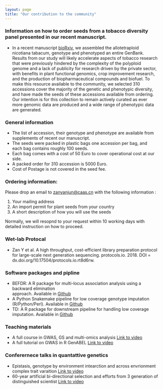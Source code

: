 ```yaml
---
layout: page
title: "Our contribution to the community"
---
```


### Information on how to order seeds from a tobacco diversity panel presented in our recent manuscript.

 * In a recent manuscript [bioRxiv](https://www.biorxiv.org/content/10.1101/2023.02.21.529366v2), we assembled the allotetraploid nicotiana tabacum, genotype and phenotyped an entire GenBank. Results from our study will likely accelerate aspects of tobacco research that were previously hindered by the complexity of the polyploid genome and a lack of publicity for research driven by the private sector, with benefits in plant functional genomics, crop improvement research, and the production of biopharmaceutical compounds and biofuel. To make this resource available to the community, we selected 310 accessions cover the majority of the genetic and phenotypic diversity, and have made the seeds of these accessions available from ordering. Our intention is for this collection to remain actively curated as ever more genomic data are produced and a wide range of phenotypic data are generated.

### General information
* The list of accession, their genotype and phenotype are available from supplements of recent our manuscript. 
* The seeds were packed in plastic bags one accession per bag, and each bag contains roughly 100 seeds.
* Each bag comes with a cost of 50 Euro to cover operational cost at our side. 
* A packed order for 310 accession is 5000 Euro. 
* Cost of Postage is not covered in the seed fee.

### Ordering information:
Please drop an email to zanyanjun@caas.cn with the following information :
1. Your mailing address 
2. An import permit for plant seeds from your country 
3. A short description of how you will use the seeds

Normally, we will resopnd to your request within 10 working days with detailed instruction on how to proceed. 

### Wet-lab Protocal
 * Zan Y et al. A high throughput, cost-efficient library preparation protocol for large-scale next generation sequencing. protocols.io. 2018. DOI = dx.doi.org/10.17504/protocols.io.rt8d6rw.

### Software packages and pipline 
 * BEFDR: A R package for multi-locus association analysis using a backward elimination         
         approach. Available in [Github](https://github.com/yanjunzan/BE)
 * A Python Snakemake pipeline for low coverage genotype imputation (R/Python/Perl). Available in 
  [Github](https://github.com/yanjunzan/Stripes)
 * TD: A R package for downstream pipeline for handling low coverage imputation. 
             Available in [Github](https://github.com/yanjunzan/TD)

### Teaching materials
 * A full course in GWAS, GS and multi-omics analysis [Link to video](https://www.bilibili.com/video/BV1SU4y1W7Y4/)
 * A full tutorial on GWAS in R GenABEL [Link to video](https://www.bilibili.com/video/BV1fT4y1F7Nf/)
 
### Conferernece talks in quantattive genetics
 * Epistasis, genotype by environment intearction and across envrionment complex trait varaition [Link to video](https://www.bilibili.com/video/BV1Yp4y1h7X8/) 
 * 60-year artificial bi-directional selection and efforts from 3 generation of distinguished scientist [Link to video](https://www.bilibili.com/video/BV1F84y1F7SC/) 
